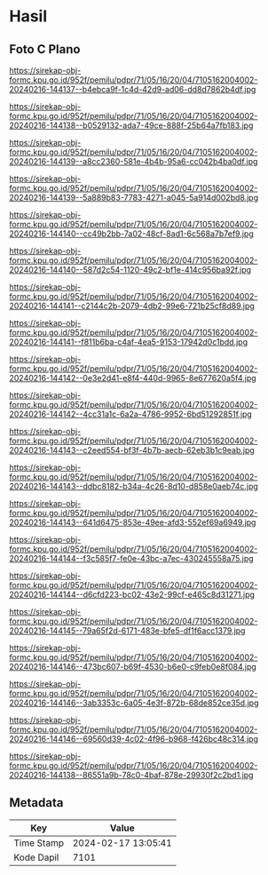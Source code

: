 # Hasil

## Foto C Plano

https://sirekap-obj-formc.kpu.go.id/952f/pemilu/pdpr/71/05/16/20/04/7105162004002-20240216-144137--b4ebca9f-1c4d-42d9-ad06-dd8d7862b4df.jpg

https://sirekap-obj-formc.kpu.go.id/952f/pemilu/pdpr/71/05/16/20/04/7105162004002-20240216-144138--b0529132-ada7-49ce-888f-25b64a7fb183.jpg

https://sirekap-obj-formc.kpu.go.id/952f/pemilu/pdpr/71/05/16/20/04/7105162004002-20240216-144139--a8cc2360-581e-4b4b-95a6-cc042b4ba0df.jpg

https://sirekap-obj-formc.kpu.go.id/952f/pemilu/pdpr/71/05/16/20/04/7105162004002-20240216-144139--5a889b83-7783-4271-a045-5a914d002bd8.jpg

https://sirekap-obj-formc.kpu.go.id/952f/pemilu/pdpr/71/05/16/20/04/7105162004002-20240216-144140--cc49b2bb-7a02-48cf-8ad1-6c568a7b7ef9.jpg

https://sirekap-obj-formc.kpu.go.id/952f/pemilu/pdpr/71/05/16/20/04/7105162004002-20240216-144140--587d2c54-1120-49c2-bf1e-414c956ba92f.jpg

https://sirekap-obj-formc.kpu.go.id/952f/pemilu/pdpr/71/05/16/20/04/7105162004002-20240216-144141--c2144c2b-2079-4db2-99e6-721b25cf8d89.jpg

https://sirekap-obj-formc.kpu.go.id/952f/pemilu/pdpr/71/05/16/20/04/7105162004002-20240216-144141--f811b6ba-c4af-4ea5-9153-17942d0c1bdd.jpg

https://sirekap-obj-formc.kpu.go.id/952f/pemilu/pdpr/71/05/16/20/04/7105162004002-20240216-144142--0e3e2d41-e8f4-440d-9965-8e677620a5f4.jpg

https://sirekap-obj-formc.kpu.go.id/952f/pemilu/pdpr/71/05/16/20/04/7105162004002-20240216-144142--4cc31a1c-6a2a-4786-9952-6bd51292851f.jpg

https://sirekap-obj-formc.kpu.go.id/952f/pemilu/pdpr/71/05/16/20/04/7105162004002-20240216-144143--c2eed554-bf3f-4b7b-aecb-62eb3b1c9eab.jpg

https://sirekap-obj-formc.kpu.go.id/952f/pemilu/pdpr/71/05/16/20/04/7105162004002-20240216-144143--ddbc8182-b34a-4c26-8d10-d858e0aeb74c.jpg

https://sirekap-obj-formc.kpu.go.id/952f/pemilu/pdpr/71/05/16/20/04/7105162004002-20240216-144143--641d6475-853e-49ee-afd3-552ef69a6949.jpg

https://sirekap-obj-formc.kpu.go.id/952f/pemilu/pdpr/71/05/16/20/04/7105162004002-20240216-144144--f3c585f7-fe0e-43bc-a7ec-430245558a75.jpg

https://sirekap-obj-formc.kpu.go.id/952f/pemilu/pdpr/71/05/16/20/04/7105162004002-20240216-144144--d6cfd223-bc02-43e2-99cf-e465c8d31271.jpg

https://sirekap-obj-formc.kpu.go.id/952f/pemilu/pdpr/71/05/16/20/04/7105162004002-20240216-144145--79a65f2d-6171-483e-bfe5-df1f6acc1379.jpg

https://sirekap-obj-formc.kpu.go.id/952f/pemilu/pdpr/71/05/16/20/04/7105162004002-20240216-144146--473bc607-b69f-4530-b6e0-c9feb0e8f084.jpg

https://sirekap-obj-formc.kpu.go.id/952f/pemilu/pdpr/71/05/16/20/04/7105162004002-20240216-144146--3ab3353c-6a05-4e3f-872b-68de852ce35d.jpg

https://sirekap-obj-formc.kpu.go.id/952f/pemilu/pdpr/71/05/16/20/04/7105162004002-20240216-144146--69560d39-4c02-4f96-b968-f426bc48c314.jpg

https://sirekap-obj-formc.kpu.go.id/952f/pemilu/pdpr/71/05/16/20/04/7105162004002-20240216-144138--86551a9b-78c0-4baf-878e-29930f2c2bd1.jpg


## Metadata

| Key        | Value               |
| ---------- | ------------------- |
| Time Stamp | 2024-02-17 13:05:41 |
| Kode Dapil | 7101                |



